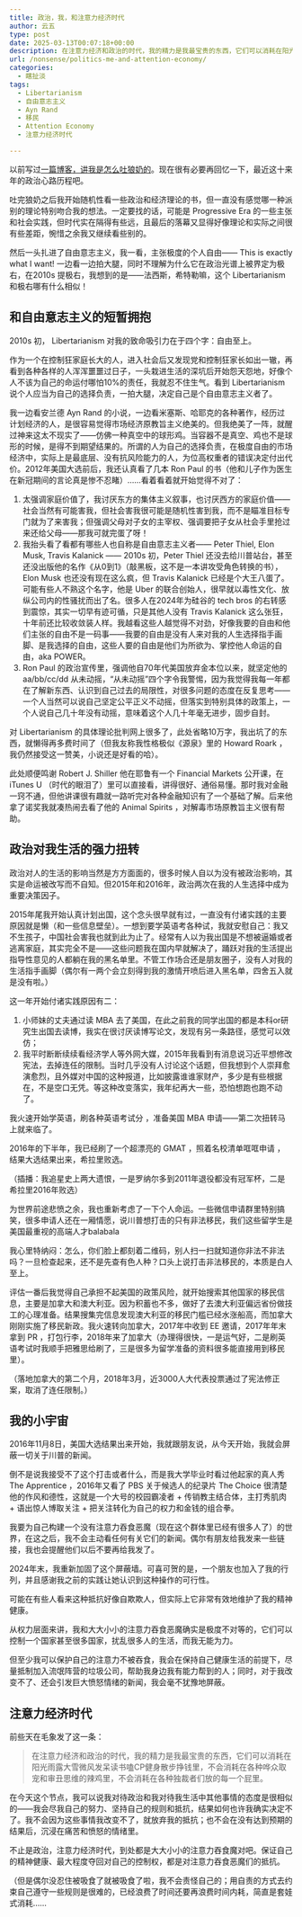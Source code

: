 ```yaml
---
title: 政治，我，和注意力经济时代
author: 云五
type: post
date: 2025-03-13T00:07:18+00:00
description: 在注意力经济和政治的时代，我的精力是我最宝贵的东西，它们可以消耗在阳光雨露大雪微风发呆读书嗑CP健身散步挣钱里，不会消耗在各种哗众取宠和审丑思维的辣鸡里，不会消耗在各种独裁者们放的每一个屁里。
url: /nonsense/politics-me-and-attention-economy/
categories:
  - 瞎扯淡
tags:
  - Libertarianism
  - 自由意志主义
  - Ayn Rand
  - 移民
  - Attention Economy
  - 注意力经济时代

---
```



以前写过[一篇博客，讲我是怎么吐狼奶的](/reading/understand-the-past-and-the-future/)。现在很有必要再回忆一下，最近这十来年的政治心路历程吧。

吐完狼奶之后我开始随机性看一些政治和经济理论的书，但一直没有感觉哪一种派别的理论特别吻合我的想法。一定要找的话，可能是 Progressive Era 的一些主张和社会实践，但时代实在隔得有些远，且最后的落幕又显得好像理论和实际之间很有些差距，惋惜之余我又继续看些别的。

然后一头扎进了自由意志主义，我一看，主张极度的个人自由—— This is exactly what I want! 一边看一边拍大腿，同时不理解为什么它在政治光谱上被界定为极右，在2010s 提极右，我想到的是——法西斯，希特勒嘛，这个 Libertarianism 和极右哪有什么相似！

## 和自由意志主义的短暂拥抱

2010s 初， Libertarianism 对我的致命吸引力在于四个字：自由至上。

作为一个在控制狂家庭长大的人，进入社会后又发现党和控制狂家长如出一辙，再看到各种各样的人浑浑噩噩过日子，一头栽进生活的深坑后开始怨天怨地，好像个人不该为自己的命运付哪怕10%的责任，我就忍不住生气。看到 Libertarianism 说个人应当为自己的选择负责，一拍大腿，决定自己是个自由意志主义者了。

我一边看安兰德 Ayn Rand 的小说，一边看米塞斯、哈耶克的各种著作，经历过计划经济的人，是很容易觉得市场经济原教旨主义绝美的。但我绝美了一阵，就醒过神来这太不现实了——仿佛一种真空中的球形鸡。当容器不是真空、鸡也不是球形的时候，是得不到期望结果的。所谓的人为自己的选择负责，在极度自由的市场经济中，实际上是最底层、没有抗风险能力的人，为位高权重者的错误决定付出代价。2012年美国大选前后，我还认真看了几本 Ron Paul 的书（他和儿子作为医生在新冠期间的言论真是惨不忍睹）……看着看着就开始觉得不对了：
1. 太强调家庭价值了，我讨厌东方的集体主义叙事，也讨厌西方的家庭价值——社会当然有可能害我，但社会害我很可能是随机性害到我，而不是瞄准目标专门就为了来害我；但强调父母对子女的主宰权、强调要把子女从社会手里抢过来还给父母——那我可就完蛋了呀！
2. 我抬头看了看都有哪些人也自称是自由意志主义者—— Peter Thiel, Elon Musk, Travis Kalanick —— 2010s 初，Peter Thiel 还没去给川普站台，甚至还没出版他的名作《从0到1》（敲黑板，这不是一本讲攻受角色转换的书），Elon Musk 也还没有现在这么疯，但 Travis Kalanick 已经是个大王八蛋了。可能有些人不熟这个名字，他是 Uber 的联合创始人，很早就以毒性文化、放纵公司内的性骚扰而出了名。很多人在2024年为硅谷的 tech bros 的右转感到震惊，其实一切早有迹可循，只是其他人没有 Travis Kalanick 这么张狂，十年前还比较收敛装人样。我越看这些人越觉得不对劲，好像我要的自由和他们主张的自由不是一码事——我要的自由是没有人来对我的人生选择指手画脚、是我选择的自由，这些人要的自由是他们为所欲为、掌控他人命运的自由，aka POWER。
3. Ron Paul 的政治宣传里，强调他自70年代美国放弃金本位以来，就坚定他的 aa/bb/cc/dd 从未动摇，“从未动摇”四个字令我警惕，因为我觉得我每一年都在了解新东西、认识到自己过去的局限性，对很多问题的态度在反复思考——一个人当然可以说自己坚定公平正义不动摇，但落实到特别具体的政策上，一个人说自己几十年没有动摇，意味着这个人几十年毫无进步，固步自封。

对 Libertarianism 的具体理论批判网上很多了，此处省略10万字，我出坑了的东西，就懒得再多费时间了（但我友称我性格极似《源泉》里的 Howard Roark ，我仍然接受这一赞美，小说还是好看的哈）。

此处顺便鸣谢 Robert J. Shiller 他在耶鲁有一个 Financial Markets 公开课，在 iTunes U （时代的眼泪了）里可以直接看，讲得很好、通俗易懂。那时我对金融一窍不通，但他讲课很有趣就一路听完对各种金融知识有了一个基础了解。后来他拿了诺奖我就凑热闹去看了他的 Animal Spirits ，对解毒市场原教旨主义很有帮助。



## 政治对我生活的强力扭转

政治对人的生活的影响当然是方方面面的，很多时候人自以为没有被政治影响，其实是命运被改写而不自知。但2015年和2016年，政治两次在我的人生选择中成为重要决策因子。

2015年尾我开始认真计划出国，这个念头很早就有过，一直没有付诸实践的主要原因就是懒（和一些信息壁垒）。一想到要学英语考各种试，我就安慰自己：我又不生孩子，中国社会害我也就到此为止了。经常有人以为我出国是不想被逼婚或者逃离家庭，其实完全不是——这些问题我在国内早就解决了，踊跃对我的生活提出指导性意见的人都躺在我的黑名单里。不管工作场合还是朋友圈子，没有人对我的生活指手画脚（偶尔有一两个会立刻得到我的激情开喷后进入黑名单，四舍五入就是没有啦。）

这一年开始付诸实践原因有二：
1. 小师妹的丈夫通过读 MBA 去了美国，在此之前我的同学出国的都是本科or研究生出国去读博，我实在很讨厌读博写论文，发现有另一条路径，感觉可以效仿；
2. 我平时断断续续看经济学人等外网大媒，2015年我看到有消息说习近平想修改宪法，去掉连任的限制。当时几乎没有人讨论这个话题，但我想到个人崇拜愈演愈烈，且外媒对中国的这种报道，比如披露谁谁家财产，多少是有些根据在，不是空口无凭。等这种改变落实，我年纪再大一些，恐怕想跑也跑不动了。

我火速开始学英语，刷各种英语考试分 ，准备美国 MBA 申请——第二次扭转马上就来临了。

2016年的下半年，我已经刷了一个超漂亮的 GMAT ，照着名校清单哐哐申请 ，结果大选结果出来，希拉里败选。

（插播：我追星史上两大遗恨，一是罗纳尔多到2011年退役都没有冠军杯，二是希拉里2016年败选）

为世界前途悲愤之余，我也重新考虑了一下个人命运。一些微信申请群里特别搞笑，很多申请人还在一厢情愿，说川普想打击的只有非法移民，我们这些留学生是美国最重视的高端人才balabala

我心里特纳闷：怎么，你们脸上都刻着二维码，别人扫一扫就知道你非法不非法吗？一旦检查起来，还不是先查有色人种？口头上说打击非法移民的，本质是白人至上。

评估一番后我觉得自己承担不起美国的政策风险，就开始搜索其他国家的移民信息，主要是加拿大和澳大利亚。因为积蓄也不多，做好了去澳大利亚偏远省份做技工的心理准备。结果搜集完信息发现澳大利亚的移民门槛已经水涨船高，而加拿大刚刚实施了移民新政。我火速转向加拿大，2017年中收到 EE 邀请，2017年年末拿到 PR ，打包行李，2018年来了加拿大（办理得很快，一是运气好，二是刷英语考试时我顺手把雅思给刷了，三是很多为留学准备的资料很多能直接用到移民里）。

（落地加拿大的第二个月，2018年3月，近3000人大代表投票通过了宪法修正案，取消了连任限制。）

## 我的小宇宙

2016年11月8日，美国大选结果出来开始，我就跟朋友说，从今天开始，我就会屏蔽一切关于川普的新闻。

倒不是说我接受不了这个打击或者什么，而是我大学毕业时看过他起家的真人秀 The Apprentice ，2016年又看了 PBS 关于候选人的纪录片 The Choice 很清楚他的作风和德性，这就是一个大号的校园霸凌者 + 传销教主结合体，主打秀肌肉 + 语出惊人博取关注 + 把关注转化为自己的权力和金钱的组合拳。

我要为自己构建一个没有注意力吞食恶魔（现在这个群体里已经有很多人了）的世界，在这之后，我不会主动看任何有关它们的新闻。偶尔有朋友给我发来一些链接，我也会提醒他们以后不要再给我发了。

2024年末，我重新加固了这个屏蔽墙。可喜可贺的是，一个朋友也加入了我的行列，并且感谢我之前的实践让她认识到这种操作的可行性。

可能在有些人看来这种抵抗好像自欺欺人，但实际上它非常有效地维护了我的精神健康。

从权力层面来讲，我和大大小小的注意力吞食恶魔确实是极度不对等的，它们可以控制一个国家甚至很多国家，扰乱很多人的生活，而我无能为力。

但至少我可以保护自己的注意力不被吞食，我会在保持自己健康生活的前提下，尽量抵制加入流氓阵营的垃圾公司，帮助我身边我有能力帮到的人；同时，对于我改变不了、还会引发巨大愤怒情绪的新闻，我会毫不犹豫地屏蔽。

## 注意力经济时代

前些天在毛象发了这一条：

> 在注意力经济和政治的时代，我的精力是我最宝贵的东西，它们可以消耗在阳光雨露大雪微风发呆读书嗑CP健身散步挣钱里，不会消耗在各种哗众取宠和审丑思维的辣鸡里，不会消耗在各种独裁者们放的每一个屁里。

在今天这个节点，我可以说我对待政治和我对待我生活中其他事情的态度是很相似的——我会尽我自己的努力、坚持自己的规则和抵抗，结果如何也许我确实决定不了。我不会因为这些事情我改变不了，就放弃我的抵抗；也不会在没有达到预期的结果后，沉浸在痛苦和愤怒的情绪里。

不止是政治，注意力经济时代，到处都是大大小小的注意力吞食魔对吧。保证自己的精神健康、最大程度夺回对自己的控制权，都是对注意力吞食恶魔们的抵抗。

（但是偶尔没忍住被吸食了就被吸食了啦，我不会责怪自己的；用自责的方式去约束自己遵守一些规则是很难的，已经浪费了时间还要再浪费时间内耗，简直是套娃式消耗……
